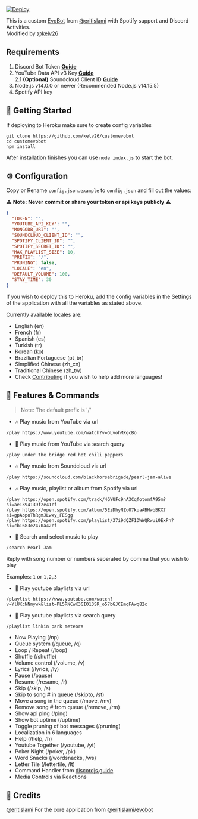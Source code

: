 [![Deploy](https://www.herokucdn.com/deploy/button.svg)](https://heroku.com/deploy?template=https://github.com/kelv26/customevobot)

This is a custom [EvoBot](https://github.com/eritislami/evobot) from [@eritislami](https://github.com/eritislami) with Spotify support and Discord Activities. <br>
Modified by [@kelv26](https://github.com/kelv26)

## Requirements

1. Discord Bot Token **[Guide](https://discordjs.guide/preparations/setting-up-a-bot-application.html#creating-your-bot)**
2. YouTube Data API v3 Key **[Guide](https://developers.google.com/youtube/v3/getting-started)**  
2.1 **(Optional)** Soundcloud Client ID **[Guide](https://github.com/zackradisic/node-soundcloud-downloader#client-id)**
3. Node.js v14.0.0 or newer (Recommended Node.js v14.15.5)
4. Spotify API key

## 🚀 Getting Started

If deploying to Heroku make sure to create config variables

```
git clone https://github.com/kelv26/customevobot
cd customevobot
npm install
```

After installation finishes you can use `node index.js` to start the bot.

## ⚙️ Configuration

Copy or Rename `config.json.example` to `config.json` and fill out the values:

⚠️ **Note: Never commit or share your token or api keys publicly** ⚠️

```json
{
  "TOKEN": "",
  "YOUTUBE_API_KEY": "",
  "MONGODB_URI": "",
  "SOUNDCLOUD_CLIENT_ID": "",
  "SPOTIFY_CLIENT_ID": "",
  "SPOTIFY_SECRET_ID": "",
  "MAX_PLAYLIST_SIZE": 10,
  "PREFIX": "/",
  "PRUNING": false,
  "LOCALE": "en",
  "DEFAULT_VOLUME": 100,
  "STAY_TIME": 30
}
```

If you wish to deploy this to Heroku, add the config variables in the Settings of the application with all the variables as stated above.

Currently available locales are:
- English (en)
- French (fr)
- Spanish (es)
- Turkish (tr)
- Korean (ko)
- Brazilian Portuguese (pt_br)
- Simplified Chinese (zh_cn)
- Traditional Chinese (zh_tw)
- Check [Contributing](#-contributing) if you wish to help add more languages!

## 📝 Features & Commands

> Note: The default prefix is '/'

* 🎶 Play music from YouTube via url

`/play https://www.youtube.com/watch?v=GLvohMXgcBo`

* 🔎 Play music from YouTube via search query

`/play under the bridge red hot chili peppers`

* 🎶 Play music from Soundcloud via url

`/play https://soundcloud.com/blackhorsebrigade/pearl-jam-alive`

* 🎶 Play music, playlist or album from Spotify via url

`/play https://open.spotify.com/track/4GYUFc9nA3CqfotomfA95m?si=ae1394139f2e41cf`  
`/play https://open.spotify.com/album/5EzDhyNZuO7kuaABHwbBKX?si=gpAopoThRgmJLwxy_FESgg`  
`/play https://open.spotify.com/playlist/37i9dQZF1DWWQRwui0ExPn?si=cb1683e2470a42cf`  

* 🔎 Search and select music to play

`/search Pearl Jam`

Reply with song number or numbers seperated by comma that you wish to play

Examples: `1` or `1,2,3`

* 📃 Play youtube playlists via url

`/playlist https://www.youtube.com/watch?v=YlUKcNNmywk&list=PL5RNCwK3GIO13SR_o57bGJCEmqFAwq82c`

* 🔎 Play youtube playlists via search query

`/playlist linkin park meteora`
* Now Playing (/np)
* Queue system (/queue, /q)
* Loop / Repeat (/loop)
* Shuffle (/shuffle)
* Volume control (/volume, /v)
* Lyrics (/lyrics, /ly)
* Pause (/pause)
* Resume (/resume, /r)
* Skip (/skip, /s)
* Skip to song # in queue (/skipto, /st)
* Move a song in the queue (/move, /mv)
* Remove song # from queue (/remove, /rm)
* Show api ping (/ping)
* Show bot uptime (/uptime)
* Toggle pruning of bot messages (/pruning)
* Localization in 6 languages
* Help (/help, /h)
* Youtube Together (/youtube, /yt)
* Poker Night (/poker, /pk)
* Word Snacks (/wordsnacks, /ws)
* Letter Tile (/lettertile, /lt)
* Command Handler from [discordjs.guide](https://discordjs.guide/)
* Media Controls via Reactions

## 📝 Credits

[@eritislami](https://github.com/eritislami) For the core application from [@eritislami/evobot](https://github.com/eritislami/evobot)
